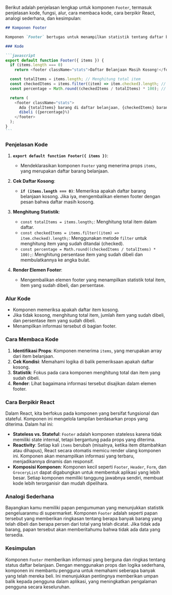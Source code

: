 Berikut adalah penjelasan lengkap untuk komponen `Footer`, termasuk penjelasan kode, fungsi, alur, cara membaca kode, cara berpikir React, analogi sederhana, dan kesimpulan:

````markdown
## Komponen Footer

Komponen `Footer` bertugas untuk menampilkan statistik tentang daftar belanjaan, termasuk jumlah total item, jumlah item yang sudah dibeli, dan persentase item yang sudah dibeli.

### Kode

```javascript
export default function Footer({ items }) {
  if (items.length === 0)
    return <footer className="stats">Daftar Belanjaan Masih Kosong!</footer>;

  const totalItems = items.length; // Menghitung total item
  const checkedItems = items.filter((item) => item.checked).length; // Menghitung item yang sudah dibeli
  const percentage = Math.round((checkedItems / totalItems) * 100); // Menghitung persentase

  return (
    <footer className="stats">
      Ada {totalItems} barang di daftar belanjaan, {checkedItems} barang sudah
      dibeli ({percentage}%)
    </footer>
  );
}
```
````

### Penjelasan Kode

1. **`export default function Footer({ items })`**:

   - Mendeklarasikan komponen `Footer` yang menerima props `items`, yang merupakan daftar barang belanjaan.

2. **Cek Daftar Kosong**:

   - **`if (items.length === 0)`**: Memeriksa apakah daftar barang belanjaan kosong. Jika iya, mengembalikan elemen footer dengan pesan bahwa daftar masih kosong.

3. **Menghitung Statistik**:

   - `const totalItems = items.length;`: Menghitung total item dalam daftar.
   - `const checkedItems = items.filter((item) => item.checked).length;`: Menggunakan metode `filter` untuk menghitung item yang sudah ditandai (checked).
   - `const percentage = Math.round((checkedItems / totalItems) * 100);`: Menghitung persentase item yang sudah dibeli dan membulatkannya ke angka bulat.

4. **Render Elemen Footer**:
   - Mengembalikan elemen footer yang menampilkan statistik total item, item yang sudah dibeli, dan persentase.

### Alur Kode

- Komponen memeriksa apakah daftar item kosong.
- Jika tidak kosong, menghitung total item, jumlah item yang sudah dibeli, dan persentase item yang sudah dibeli.
- Menampilkan informasi tersebut di bagian footer.

### Cara Membaca Kode

1. **Identifikasi Props**: Komponen menerima `items`, yang merupakan array dari item belanjaan.
2. **Cek Kondisi**: Memahami logika di balik pemeriksaan apakah daftar kosong.
3. **Statistik**: Fokus pada cara komponen menghitung total dan item yang sudah dibeli.
4. **Render**: Lihat bagaimana informasi tersebut disajikan dalam elemen footer.

### Cara Berpikir React

Dalam React, kita berfokus pada komponen yang bersifat fungsional dan stateful. Komponen ini mengelola tampilan berdasarkan props yang diterima. Dalam hal ini:

- **Stateless vs. Stateful**: `Footer` adalah komponen stateless karena tidak memiliki state internal, tetapi bergantung pada props yang diterima.
- **Reactivity**: Setiap kali `items` berubah (misalnya, ketika item ditambahkan atau dihapus), React secara otomatis memicu render ulang komponen ini. Komponen akan menampilkan informasi yang terbaru, menjadikannya dinamis dan responsif.
- **Komposisi Komponen**: Komponen kecil seperti `Footer`, `Header`, `Form`, dan `GroceryList` dapat digabungkan untuk membentuk aplikasi yang lebih besar. Setiap komponen memiliki tanggung jawabnya sendiri, membuat kode lebih terorganisir dan mudah dipelihara.

### Analogi Sederhana

Bayangkan kamu memiliki papan pengumuman yang menunjukkan statistik pengeluaranmu di supermarket. Komponen `Footer` adalah seperti papan tersebut yang memberikan ringkasan tentang berapa banyak barang yang telah dibeli dan berapa persen dari total yang telah dicatat. Jika tidak ada barang, papan tersebut akan memberitahumu bahwa tidak ada data yang tersedia.

### Kesimpulan

Komponen `Footer` memberikan informasi yang berguna dan ringkas tentang status daftar belanjaan. Dengan menggunakan props dan logika sederhana, komponen ini membantu pengguna untuk memahami seberapa banyak yang telah mereka beli. Ini menunjukkan pentingnya memberikan umpan balik kepada pengguna dalam aplikasi, yang meningkatkan pengalaman pengguna secara keseluruhan.
